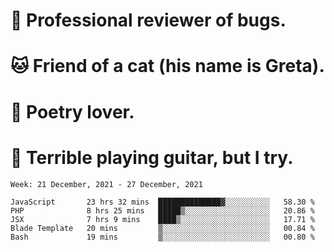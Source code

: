 # 🐛 Professional reviewer of bugs.
# 🐱 Friend of a cat (his name is Greta).
# 📜 Poetry lover.
# 🎸 Terrible playing guitar, but I try.

<!--START_SECTION:waka-->
```text
Week: 21 December, 2021 - 27 December, 2021

JavaScript       23 hrs 32 mins  ██████████████▓░░░░░░░░░░   58.30 % 
PHP              8 hrs 25 mins   █████▒░░░░░░░░░░░░░░░░░░░   20.86 % 
JSX              7 hrs 9 mins    ████▒░░░░░░░░░░░░░░░░░░░░   17.71 % 
Blade Template   20 mins         ▒░░░░░░░░░░░░░░░░░░░░░░░░   00.84 % 
Bash             19 mins         ▒░░░░░░░░░░░░░░░░░░░░░░░░   00.80 % 
```
<!--END_SECTION:waka-->
